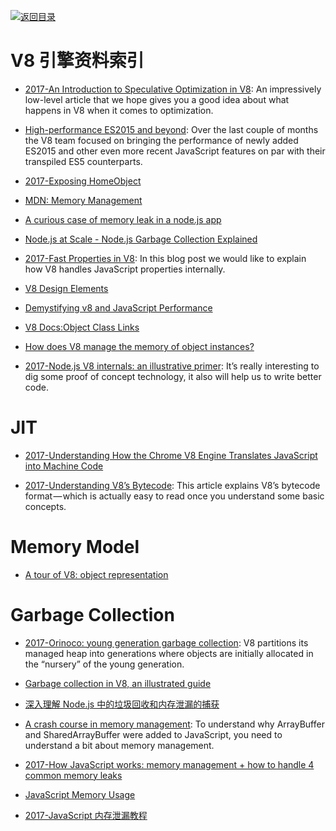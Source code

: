 [![返回目录](https://user-images.githubusercontent.com/5803001/38079637-ff0abcf0-3371-11e8-9b76-ad651620afc7.jpg)](https://github.com/wxyyxc1992/Awesome-Links)

# V8 引擎资料索引

* [2017-An Introduction to Speculative Optimization in V8](https://parg.co/Uuv): An impressively low-level article that we hope gives you a good idea about what happens in V8 when it comes to optimization.

- [High-performance ES2015 and beyond](http://6me.us/2dRAT4): Over the last couple of months the V8 team focused on bringing the performance of newly added ES2015 and other even more recent JavaScript features on par with their transpiled ES5 counterparts.

- [2017-Exposing HomeObject](https://hackernoon.com/exposing-homeobject-e61061cbfe17#.e9vdk64zd)

* [MDN: Memory Management](https://developer.mozilla.org/en-US/docs/Web/JavaScript/Memory_Management)

- [A curious case of memory leak in a node.js app](https://www.future-processing.pl/blog/a-curious-case-of-memory-leak-in-a-node-js-app/)

* [Node.js at Scale - Node.js Garbage Collection Explained](https://blog.risingstack.com/node-js-at-scale-node-js-garbage-collection/)

- [2017-Fast Properties in V8](https://parg.co/b70): In this blog post we would like to explain how V8 handles JavaScript properties internally.

* [V8 Design Elements](https://github.com/v8/v8/wiki/Design%20Elements)

- [Demystifying v8 and JavaScript Performance](http://thlorenz.com/talks/demystifying-v8/talk.pdf)

- [V8 Docs:Object Class Links](https://v8docs.nodesource.com/node-7.2/db/d85/classv8_1_1_object.html)

- [How does V8 manage the memory of object instances?](http://stackoverflow.com/questions/7413168/how-does-v8-manage-the-memory-of-object-instances)

- [2017-Node.js V8 internals: an illustrative primer](https://parg.co/UXh): It’s really interesting to dig some proof of concept technology, it also will help us to write better code.

# JIT

* [2017-Understanding How the Chrome V8 Engine Translates JavaScript into Machine Code](https://parg.co/Utm)

- [2017-Understanding V8’s Bytecode](https://parg.co/bzQ): This article explains V8’s bytecode format — which is actually easy to read once you understand some basic concepts.

# Memory Model

* [A tour of V8: object representation](http://www.jayconrod.com/posts/52/a-tour-of-v8-object-representation)

# Garbage Collection

* [2017-Orinoco: young generation garbage collection](https://parg.co/UpK): V8 partitions its managed heap into generations where objects are initially allocated in the “nursery” of the young generation.

- [Garbage collection in V8, an illustrated guide](https://parg.co/bQG)

- [深入理解 Node.js 中的垃圾回收和内存泄漏的捕获](http://wwsun.github.io/posts/understanding-nodejs-gc.html)

* [A crash course in memory management](https://parg.co/b9p): To understand why ArrayBuffer and SharedArrayBuffer were added to JavaScript, you need to understand a bit about memory management.

- [2017-How JavaScript works: memory management + how to handle 4 common memory leaks](https://parg.co/bnw)

* [JavaScript Memory Usage](https://roman01la.github.io/js-memory-usage/)

- [2017-JavaScript 内存泄漏教程](http://www.ruanyifeng.com/blog/2017/04/memory-leak.html)
